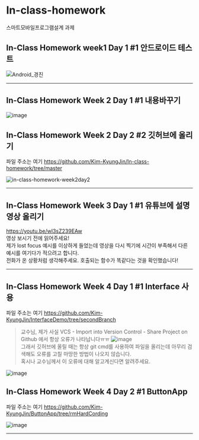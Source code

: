 # In-class-homework
스마트모바일프로그램설계 과제   

## In-Class Homework week1 Day 1 #1 안드로이드 테스트   
![Android_경진](https://user-images.githubusercontent.com/57963888/110302278-696bd600-803c-11eb-880c-484a41f1b574.jpg)   
   
***   
   
## In-Class Homework Week 2 Day 1 #1 내용바꾸기   
![image](https://user-images.githubusercontent.com/57963888/110408576-29066980-80c9-11eb-9ba2-414530f51953.png)   
   
## In-Class Homework Week 2 Day 2 #2 깃허브에 올리기   
파일 주소는 여기 https://github.com/Kim-KyungJin/In-class-homework/tree/master   
   
![in-class-homework-week2day2](https://user-images.githubusercontent.com/57963888/110595027-e031dc00-81c0-11eb-9bae-936a5cb7cc10.jpg)   
   
***   
   
## In-Class Homework Week 3 Day 1 #1 유튜브에 설명 영상 올리기   
   
https://youtu.be/wI3sZ239EAw   
영상 보시기 전에 읽어주세요!   
제가 lost focus 예시를 이상하게 들었는데 영상을 다시 찍기에 시간이 부족해서 다른 예시를 여기다가 적으려고 합니다.   
전화가 온 상황처럼 생각해주세요. 호출되는 함수가 똑같다는 것을 확인했습니다!   
   
***   
   
## In-Class Homework Week 4 Day 1 #1 Interface 사용   
파일 주소는 여기 https://github.com/Kim-KyungJin/InterfaceDemo/tree/secondBranch   
   
>교수님, 제가 사실 VCS - Import into Version Control - Share Project on Github 에서 항상 오류가 나타납니다ㅠㅠ
>![image](https://user-images.githubusercontent.com/57963888/112087523-760e3380-8bd1-11eb-83a5-6a57e251058f.png)   
>그래서 깃허브에 올릴 때는 항상 git cmd를 사용하여 파일을 올리는데 아무리 검색해도 오류를 고칠 마땅한 방법이 나오지 않습니다.   
>혹시나 교수님께서 이 오류에 대해 알고계신다면 알려주세요.   

![image](https://user-images.githubusercontent.com/57963888/112087273-fe400900-8bd0-11eb-94f0-6c0ecd9d670e.png)   

## In-Class Homework Week 4 Day 2 #1 ButtonApp   

파일 주소는 여기 https://github.com/Kim-KyungJin/ButtonApp/tree/rmHardCording   

![image](https://user-images.githubusercontent.com/57963888/112258058-2f8c0800-8ca9-11eb-87e8-bd37aa5dda1b.png)   
   
***   
   

